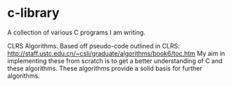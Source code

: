 # c-library
A collection of various C programs I am writing.


CLRS Algorithms.
Based off pseudo-code outlined in CLRS: http://staff.ustc.edu.cn/~csli/graduate/algorithms/book6/toc.htm
My aim in implementing these from scratch is to get a better understanding of C and these algorithms.
These algorithms provide a solid basis for further algorithms.

